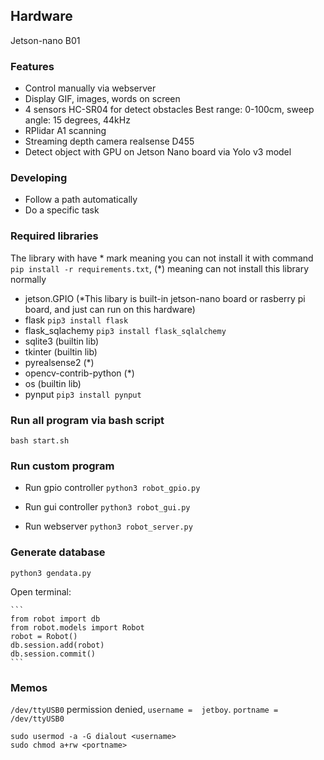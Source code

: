 ## Hardware
Jetson-nano B01 

### Features
- Control manually via webserver
- Display GIF, images, words on screen
- 4 sensors HC-SR04 for detect obstacles Best range: 0-100cm, sweep angle: 15 degrees, 44kHz 
- RPlidar A1 scanning
- Streaming depth camera realsense D455
- Detect object with GPU on Jetson Nano board via Yolo v3 model

### Developing
- Follow a path automatically
- Do a specific task

### Required libraries
The library with have * mark meaning you can not install it with command `pip install -r requirements.txt`, (*) meaning can not install this library normally
- jetson.GPIO (*This libary is built-in jetson-nano board or rasberry pi board, and just can run on this hardware)
- flask `pip3 install flask`
- flask_sqlachemy `pip3 install flask_sqlalchemy`
- sqlite3  (builtin lib)
- tkinter (builtin lib)
- pyrealsense2  (*)
- opencv-contrib-python (*)
- os (builtin lib)
- pynput `pip3 install pynput`
    
### Run all program via bash script

`bash start.sh`

### Run custom program

- Run gpio controller `python3 robot_gpio.py`

- Run gui controller `python3 robot_gui.py`

- Run webserver `python3 robot_server.py`

### Generate database

`python3 gendata.py`

Open terminal:

	```
	from robot import db
	from robot.models import Robot
	robot = Robot()
	db.session.add(robot)
	db.session.commit()
	```

### Memos
`/dev/ttyUSB0` permission denied, `username =  jetboy`. `portname = /dev/ttyUSB0`

```
sudo usermod -a -G dialout <username>
sudo chmod a+rw <portname>
```
